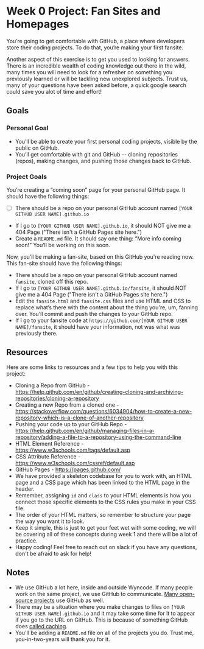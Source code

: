 # Week 0 Project: Fan Sites and Homepages
You’re going to get comfortable with GitHub, a place where developers store their coding projects. To do that, you’re making your first fansite.

Another aspect of this exercise is to get you used to looking for answers. There is an incredible wealth of coding knowledge out there in the wild, many times you will need to look for a refresher on something you previously learned or will be tackling new unexplored subjects. Trust us, many of your questions have been asked before, a quick google search could save you alot of time and effort!

## Goals
### Personal Goal

- You’ll be able to create your first personal coding projects, visible by the public on GitHub.
- You’ll get comfortable with git and GitHub -- cloning repositories (repos), making changes, and pushing those changes back to GitHub.

### Project Goals
You’re creating a “coming soon” page for your personal GitHub page. It should have the following things:
- [ ] There should be a repo on your personal GitHub account named `[YOUR GITHUB USER NAME].github.io`
- If I go to `[YOUR GITHUB USER NAME].github.io`, it should NOT give me a 404 Page ("There isn't a GitHub Pages site here.")
- Create a `README.md` file. It should say one thing: “More info coming soon!” You’ll be working on this soon. 

Now, you’ll be making a fan-site, based on this GitHub you're reading now. This fan-site should have the following things:
- There should be a repo on your personal GitHub account named `fansite`, cloned off this repo.
- If I go to `[YOUR GITHUB USER NAME].github.io/fansite`, it should NOT give me a 404 Page ("There isn't a GitHub Pages site here.")
- Edit the `fansite.html` and `fansite.css` files and use HTML and CSS to replace what’s there with the content about the thing you're, um, fanning over. You’ll commit and push the changes to your GitHub repo.
- If I go to your fansite code at `https://github.com/[YOUR GITHUB USER NAME]/fansite`, it should have your information, not was what was previously there.

## Resources
Here are some links to resources and a few tips to help you with this project:
- Cloning a Repo from GitHub - https://help.github.com/en/github/creating-cloning-and-archiving-repositories/cloning-a-repository
- Creating a new Repo from a cloned one - https://stackoverflow.com/questions/6034904/how-to-create-a-new-repository-which-is-a-clone-of-another-repository
- Pushing your code up to your GitHub Repo - https://help.github.com/en/github/managing-files-in-a-repository/adding-a-file-to-a-repository-using-the-command-line
- HTML Element Reference - https://www.w3schools.com/tags/default.asp
- CSS Attribute Reference - https://www.w3schools.com/cssref/default.asp
- GitHub Pages - https://pages.github.com/ 
- We have provided a skeleton codebase for you to work with, an HTML page and a CSS page which has been linked to the HTML page in the header.
- Remember, assigning `id` and `class` to your HTML elements is how you connect those specific elements to the CSS rules you make in your CSS file.
- The order of your HTML matters, so remember to structure your page the way you want it to look.
- Keep it simple, this is just to get your feet wet with some coding, we will be covering all of these concepts during week 1 and there will be a lot of practice.
- Happy coding! Feel free to reach out on slack if you have any questions, don't be afraid to ask for help!

## Notes
- We use GitHub a lot here, inside and outside Wyncode. If many people work on the same project, we use GitHub to communicate. [Many open-source projects](https://github.com/open-source) use GitHub as well. 
- There may be a situation where you make changes to files on `[YOUR GITHUB USER NAME].github.io` and it may take some time for it to appear if you go to the URL on GitHub. This is because of something GitHub does [called caching](https://www.dynadot.com/community/help/question/what-is-cached-website).
- You'll be adding a `README.md` file on all of the projects you do. Trust me, you-in-two-years will thank you for it.
